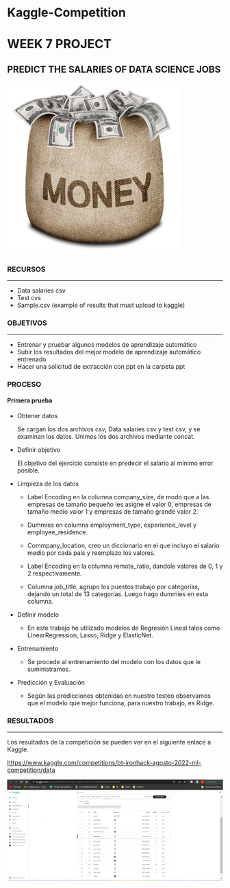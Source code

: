 # Kaggle-Competition

# WEEK 7 PROJECT

## PREDICT THE SALARIES OF DATA SCIENCE JOBS

![image](https://github.com/Ironhack-Data-Madrid-Mayo-2022/Kaggle-Competition/blob/main/images/Bag_of_Money.jpg)


### RECURSOS
----------------------------------------------------------------------------------------------------------------------------

  + Data salaries csv
  + Test cvs
  + Sample.csv (example of results that must upload to kaggle)



### OBJETIVOS
----------------------------------------------------------------------------------------------------------------------------


   + Entrenar y pruebar algunos modelos de aprendizaje automático
   + Subir los resultados del mejor modelo de aprendizaje automático entrenado
   + Hacer una solicitud de extracción con ppt en la carpeta ppt
  

### PROCESO
#### Primera prueba

   + Obtener datos
   
     Se cargan los dos archivos csv, Data salaries csv y test csv, y se examinan los datos. 
     Unimos los dos archivos mediante concat.
     
   + Definir objetivo
   
     El objetivo del ejercicio consiste en predecir el salario al mínimo error posible.
     
   + Limpieza de los datos
   
     - Label Encoding en la columna company_size, de modo que a las empresas de tamaño pequeño les asigne el valor 0, empresas de tamaño medio valor 1 y empresas de tamaño grande valor 2.
     
     - Dummies en columna employment_type, experience_level y employee_residence.
     
     - Commpany_location, creo un diccionario en el que incluyo el salario medio por cada país y reemplazo los valores.
     
     - Label Encoding en la columna remote_ratio, dandole valores de 0, 1 y 2 respectivamente.
     
     - Columna job_title, agrupo los puestos trabajo por categorías, dejando un total de 13 categorías. Luego hago dummies en esta columna.
     
   + Definir modelo
   
     - En este trabajo he utilizado modelos de Regresión Lineal tales como LinearRegression, Lasso, Ridge y ElasticNet.
     
   + Entrenamiento
   
     - Se procede al entrenamiento del modelo con los datos que le suministramos.
     
   + Predicción y Evaluación
   
     - Según las predicciones obtenidas en nuestro testeo observamos que el modelo que mejor funciona, para nuestro trabajo, es Ridge.



### RESULTADOS
----------------------------------------------------------------------------------------------------------------------------

Los resultados de la competición se pueden ver en el siguiente enlace a Kaggle.

https://www.kaggle.com/competitions/bt-ironhack-agosto-2022-ml-competition/data

![image](https://github.com/Vert-ix/Week-7-Project-Kaggle-Competition-/blob/main/images/kaggle.jpg)
  
